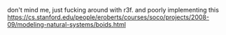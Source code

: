 don't mind me, just fucking around with r3f. and poorly implementing this https://cs.stanford.edu/people/eroberts/courses/soco/projects/2008-09/modeling-natural-systems/boids.html